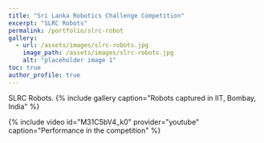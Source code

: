 ```yaml
---
title: "Sri Lanka Robotics Challenge Competition"
excerpt: "SLRC Robots"
permalink: /portfolio/slrc-robot
gallery:
  - url: /assets/images/slrc-robots.jpg
    image_path: /assets/images/slrc-robots.jpg
    alt: "placeholder image 1"
toc: true
author_profile: true
---
```

 
SLRC Robots.
{% include gallery caption="Robots captured in IIT, Bombay, India" %}

{% include video id="M31C5bV4_k0" provider="youtube" caption="Performance in the competition" %}